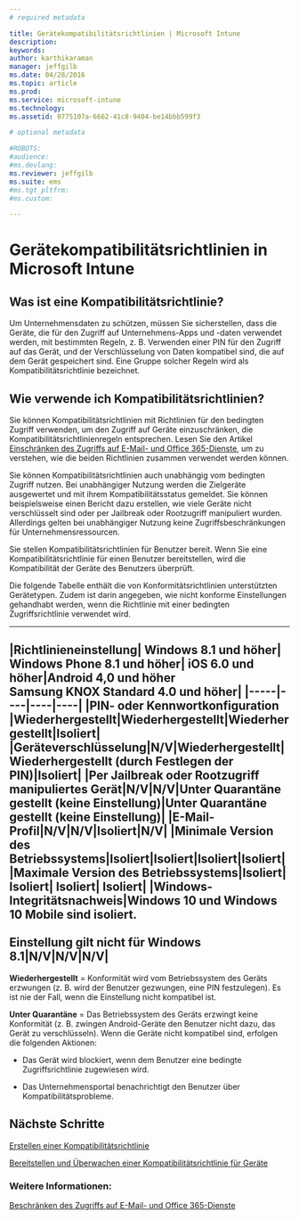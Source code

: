 ```yaml
---
# required metadata

title: Gerätekompatibilitätsrichtlinien | Microsoft Intune
description:
keywords:
author: karthikaraman
manager: jeffgilb
ms.date: 04/28/2016
ms.topic: article
ms.prod:
ms.service: microsoft-intune
ms.technology:
ms.assetid: 0775107a-6662-41c8-9404-be14bbb599f3

# optional metadata

#ROBOTS:
#audience:
#ms.devlang:
ms.reviewer: jeffgilb
ms.suite: ems
#ms.tgt_pltfrm:
#ms.custom:

---
```


# Gerätekompatibilitätsrichtlinien in Microsoft Intune
## Was ist eine Kompatibilitätsrichtlinie?
Um Unternehmensdaten zu schützen, müssen Sie sicherstellen, dass die Geräte, die für den Zugriff auf Unternehmens-Apps und -daten verwendet werden, mit bestimmten Regeln, z. B. Verwenden einer PIN für den Zugriff auf das Gerät, und der Verschlüsselung von Daten kompatibel sind, die auf dem Gerät gespeichert sind. Eine Gruppe solcher Regeln wird als Kompatibilitätsrichtlinie bezeichnet.

## Wie verwende ich Kompatibilitätsrichtlinien?
Sie können Kompatibilitätsrichtlinien mit Richtlinien für den bedingten Zugriff verwenden, um den Zugriff auf Geräte einzuschränken, die Kompatibilitätsrichtlinienregeln entsprechen. Lesen Sie den Artikel [Einschränken des Zugriffs auf E-Mail- und Office 365-Dienste](restrict-access-to-email-and-o365-services-with-microsoft-intune.md), um zu verstehen, wie die beiden Richtlinien zusammen verwendet werden können.

Sie können Kompatibilitätsrichtlinien auch unabhängig vom bedingten Zugriff nutzen. Bei unabhängiger Nutzung werden die Zielgeräte ausgewertet und mit ihrem Kompatibilitätsstatus gemeldet. Sie können beispielsweise einen Bericht dazu erstellen, wie viele Geräte nicht verschlüsselt sind oder per Jailbreak oder Rootzugriff manipuliert wurden. Allerdings gelten bei unabhängiger Nutzung keine Zugriffsbeschränkungen für Unternehmensressourcen.

Sie stellen Kompatibilitätsrichtlinien für Benutzer bereit. Wenn Sie eine Kompatibilitätsrichtlinie für einen Benutzer bereitstellen, wird die Kompatibilität der Geräte des Benutzers überprüft.

Die folgende Tabelle enthält die von Konformitätsrichtlinien unterstützten Gerätetypen. Zudem ist darin angegeben, wie nicht konforme Einstellungen gehandhabt werden, wenn die Richtlinie mit einer bedingten Zugriffsrichtlinie verwendet wird.

--------------

|Richtlinieneinstellung| Windows 8.1 und höher| Windows Phone 8.1 und höher| iOS 6.0 und höher|Android 4,0 und höher<br/>Samsung KNOX Standard 4.0 und höher|
|-----|----|----|----|
|**PIN- oder Kennwortkonfiguration** |Wiederhergestellt|Wiederhergestellt|Wiederhergestellt|Isoliert|
|**Geräteverschlüsselung**|N/V|Wiederhergestellt|Wiederhergestellt (durch Festlegen der PIN)|Isoliert|
|**Per Jailbreak oder Rootzugriff manipuliertes Gerät**|N/V|N/V|Unter Quarantäne gestellt (keine Einstellung)|Unter Quarantäne gestellt (keine Einstellung)|
|**E-Mail-Profil**|N/V|N/V|Isoliert|N/V|
|**Minimale Version des Betriebssystems**|Isoliert|Isoliert|Isoliert|Isoliert|
|**Maximale Version des Betriebssystems**|Isoliert| Isoliert| Isoliert| Isoliert|
|**Windows-Integritätsnachweis**|Windows 10 und Windows 10 Mobile sind isoliert.<br /><br />Einstellung gilt nicht für Windows 8.1|N/V|N/V|N/V|
--------------
**Wiederhergestellt** = Konformität wird vom Betriebssystem des Geräts erzwungen (z. B. wird der Benutzer gezwungen, eine PIN festzulegen).  Es ist nie der Fall, wenn die Einstellung nicht kompatibel ist.

**Unter Quarantäne** = Das Betriebssystem des Geräts erzwingt keine Konformität (z. B. zwingen Android-Geräte den Benutzer nicht dazu, das Gerät zu verschlüsseln). Wenn die Geräte nicht kompatibel sind, erfolgen die folgenden Aktionen:

-   Das Gerät wird blockiert, wenn dem Benutzer eine bedingte Zugriffsrichtlinie zugewiesen wird.

-   Das Unternehmensportal benachrichtigt den Benutzer über Kompatibilitätsprobleme.

## Nächste Schritte
[Erstellen einer Kompatibilitätsrichtlinie](create-a-device-compliance-policy-in-microsoft-intune.md)

[Bereitstellen und Überwachen einer Kompatibilitätsrichtlinie für Geräte](deploy-and-monitor-a-device-compliance-policy-in-microsoft-intune.md)

### Weitere Informationen:
[Beschränken des Zugriffs auf E-Mail- und Office 365-Dienste](restrict-access-to-email-and-o365-services-with-microsoft-intune.md)


<!--HONumber=May16_HO1-->


